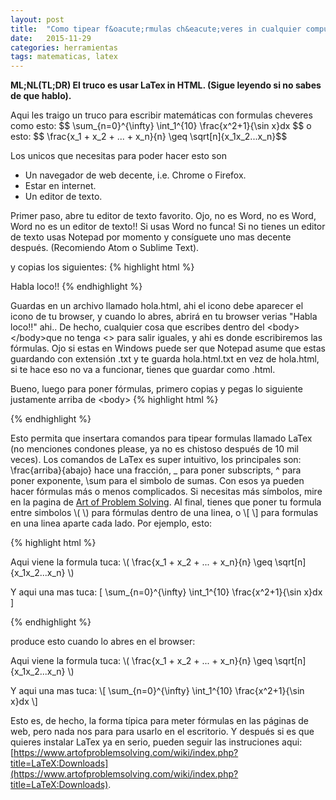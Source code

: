 ```yaml
---
layout: post
title:  "Como tipear f&oacute;rmulas ch&eacute;veres in cualquier compu, sin instalar nada"
date:   2015-11-29
categories: herramientas 
tags: matematicas, latex
---
```


<b>ML;NL(TL;DR) El truco es usar LaTex in HTML. (Sigue leyendo si no sabes de que hablo).</b>

Aqui les traigo un truco para escribir matem&aacute;ticas con formulas cheveres
como esto: 
\$\$ \sum_{n=0}^{\infty} \int_1^{10} \frac{x^2+1}{\sin x}dx \$\$
o esto:
\$\$ \frac{x_1 + x_2 + ... + x_n}{n} \geq \sqrt[n]{x_1x_2...x_n}\$\$

Los unicos que necesitas para poder hacer esto son

- Un navegador de web decente, i.e. Chrome o Firefox.
- Estar en internet.
- Un editor de texto.

Primer paso, abre tu editor de texto favorito. Ojo, no es Word, no es Word, Word no es un
editor de texto!! Si usas Word no funca! Si no tienes un editor de texto usas Notepad por momento
y cons&iacute;guete uno mas decente despu&eacute;s. (Recomiendo Atom o Sublime Text).

y copias los siguientes:
{% highlight html %}
<html>
<body>
Habla loco!!
</body>
</html>
{% endhighlight %}

Guardas en un archivo llamado hola.html, ahi el icono debe aparecer el icono de tu browser,
y cuando lo abres, abrir&aacute; en tu browser verias "Habla loco!!" ahi.. De hecho, cualquier cosa que
escribes dentro del &lt;body&gt;&lt;/body&gt;que no tenga <> para salir iguales, y ahi es donde escribiremos las f&oacute;rmulas.
Ojo si estas en Windows
puede ser que Notepad asume que estas guardando con extensi&oacute;n .txt y te guarda hola.html.txt en vez
de hola.html, si te hace eso no va a funcionar, tienes que guardar como .html.

Bueno, luego para poner f&oacute;rmulas, primero copias y pegas lo siguiente justamente arriba de \<body\>
{% highlight html %}
<head>
<script type="text/javascript"
  src="//cdn.mathjax.org/mathjax/latest/MathJax.js?config=TeX-AMS-MML_HTMLorMML">
</script>
</head>
{% endhighlight %}

Esto permita que insertara comandos para tipear formulas llamado LaTex (no menciones condones please, ya no 
es chistoso despu&eacute;s de 10 mil veces). Los comandos de LaTex es super intuitivo, los principales son:
\frac{arriba}{abajo} hace una fracci&oacute;n, _ para poner subscripts, ^ para poner exponente, \sum para
el simbolo de sumas. Con esos ya pueden hacer f&oacute;rmulas m&aacute;s o menos complicados. Si necesitas m&aacute;s
s&iacute;mbolos, mire en la pagina de [Art of Problem Solving](https://www.artofproblemsolving.com/wiki/index.php/LaTeX:Symbols). Al final, tienes que poner tu formula entre simbolos \\(  \\) para f&oacute;rmulas dentro de una linea, o
\\[ \\] para formulas en una linea aparte
cada lado. Por ejemplo, esto:

{% highlight html %}
<html>
<head>
<script type="text/javascript"
  src="//cdn.mathjax.org/mathjax/latest/MathJax.js?config=TeX-AMS-MML_HTMLorMML">
</script>
</head>
<body>
Aqui viene la formula tuca:
\(  \frac{x_1 + x_2 + ... + x_n}{n} \geq \sqrt[n]{x_1x_2...x_n} \)

Y aqui una mas tuca:
\[ \sum_{n=0}^{\infty} \int_1^{10} \frac{x^2+1}{\sin x}dx \]

</body>
</html>
{% endhighlight %}

produce esto cuando lo abres en el browser:

Aqui viene la formula tuca:
\\(  \frac{x_1 + x_2 + ... + x_n}{n} \geq \sqrt[n]{x_1x_2...x_n} \\)

Y aqui una mas tuca:
\\[ \sum_{n=0}^{\infty} \int_1^{10} \frac{x^2+1}{\sin x}dx \\]

Esto es, de hecho, la forma t&iacute;pica para meter f&oacute;rmulas en las p&aacute;ginas
de web, pero nada nos para para usarlo en el escritorio. Y despu&eacute;s si es que quieres
instalar LaTex ya en serio, pueden seguir las instruciones aqui: [https://www.artofproblemsolving.com/wiki/index.php?title=LaTeX:Downloads](https://www.artofproblemsolving.com/wiki/index.php?title=LaTeX:Downloads).

